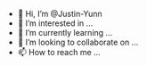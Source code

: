 - 👋 Hi, I’m @Justin-Yunn
- 👀 I’m interested in ...
- 🌱 I’m currently learning ...
- 💞️ I’m looking to collaborate on ...
- 📫 How to reach me ...

<!---
Justin-Yunn/Justin-Yunn is a ✨ special ✨ repository because its `README.md` (this file) appears on your GitHub profile.
You can click the Preview link to take a look at your changes.
--->
